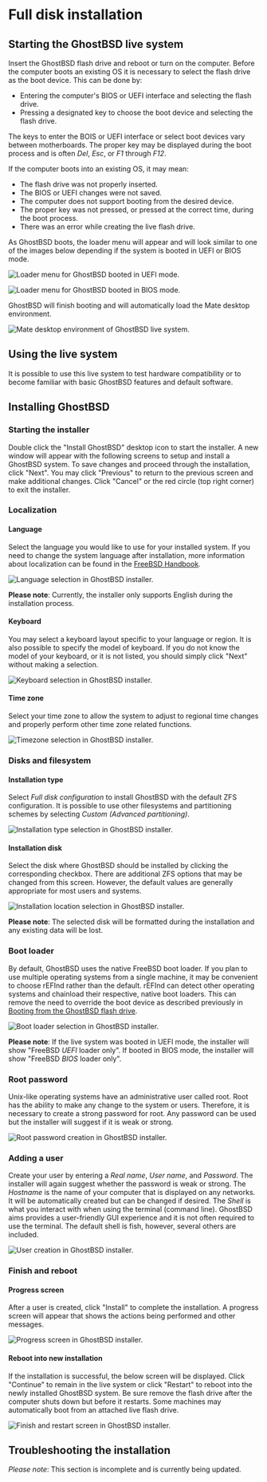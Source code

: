 Full disk installation
======================

## Starting the GhostBSD live system

Insert the GhostBSD flash drive and reboot or turn on the computer. Before the computer boots an existing OS it is necessary to select the flash drive as the boot device. This can be done by:

* Entering the computer's BIOS or UEFI interface and selecting the flash drive.
* Pressing a designated key to choose the boot device and selecting the flash drive.

The keys to enter the BOIS or UEFI interface or select boot devices vary between motherboards. The proper key may be displayed during the boot process and is often *Del*, *Esc*, or *F1* through *F12*.

If the computer boots into an existing OS, it may mean:

* The flash drive was not properly inserted.
* The BIOS or UEFI changes were not saved.
* The computer does not support booting from the desired device.
* The proper key was not pressed, or pressed at the correct time, during the boot process.
* There was an error while creating the live flash drive.

As GhostBSD boots, the loader menu will appear and will look similar to one of the images below depending if the system is booted in UEFI or BIOS mode.

![Loader menu for GhostBSD booted in UEFI mode.](images/full-disk-installation/0-boot-uefi.png)

![Loader menu for GhostBSD booted in BIOS mode.](images/full-disk-installation/0-boot-bios.png)

GhostBSD will finish booting and will automatically load the Mate desktop environment.

![Mate desktop environment of GhostBSD live system.](images/full-disk-installation/1-desktop.png)

## Using the live system

It is possible to use this live system to test hardware compatibility or to become familiar with basic GhostBSD features and default software.

## Installing GhostBSD

### Starting the installer

Double click the "Install GhostBSD" desktop icon to start the installer. A new window will appear with the following screens to setup and install a GhostBSD system. To save changes and proceed through the installation, click "Next". You may click "Previous" to return to the previous screen and make additional changes. Click "Cancel" or the red circle (top right corner) to exit the installer.

### Localization

#### Language

Select the language you would like to use for your installed system. If you need to change the system language after installation, more information about localization can be found in the [FreeBSD Handbook](https://docs.freebsd.org/en/books/handbook/l10n/).

![Language selection in GhostBSD installer.](images/full-disk-installation/2-localization-language.png)

**Please note**: Currently, the installer only supports English during the installation process.

#### Keyboard

You may select a keyboard layout specific to your language or region. It is also possible to specify the model of keyboard. If you do not know the model of your keyboard, or it is not listed, you should simply click "Next" without making a selection.

![Keyboard selection in GhostBSD installer.](images/full-disk-installation/3-localization-keyboard.png)

#### Time zone

Select your time zone to allow the system to adjust to regional time changes and properly perform other time zone related functions.

![Timezone selection in GhostBSD installer.](images/full-disk-installation/4-localization-timezone.png)

### Disks and filesystem

#### Installation type

Select *Full disk configuration* to install GhostBSD with the default ZFS configuration. It is possible to use other filesystems and partitioning schemes by selecting *Custom (Advanced partitioning)*.

![Installation type selection in GhostBSD installer.](images/full-disk-installation/5-install-type.png)

#### Installation disk

Select the disk where GhostBSD should be installed by clicking the corresponding checkbox. There are additional ZFS options that may be changed from this screen. However, the default values are generally appropriate for most users and systems.

![Installation location selection in GhostBSD installer.](images/full-disk-installation/6-install-location.png)

**Please note**: The selected disk will be formatted during the installation and any existing data will be lost.

### Boot loader

By default, GhostBSD uses the native FreeBSD boot loader. If you plan to use multiple operating systems from a single machine, it may be convenient to choose rEFInd rather than the default. rEFInd can detect other operating systems and chainload their respective, native boot loaders. This can remove the need to override the boot device as described previously in [Booting from the GhostBSD flash drive](#booting-from-the-ghostbsd-flash-drive).

![Boot loader selection in GhostBSD installer.](images/full-disk-installation/7-loader-uefi.png)

**Please note**: If the live system was booted in UEFI mode, the installer will show "FreeBSD *UEFI* loader only". If booted in BIOS mode, the installer will show "FreeBSD *BIOS* loader only".

### Root password

Unix-like operating systems have an administrative user called root. Root has the ability to make any change to the system or users. Therefore, it is necessary to create a strong password for root. Any password can be used but the installer will suggest if it is weak or strong.

![Root password creation in GhostBSD installer.](images/full-disk-installation/8-accounts-root.png)

### Adding a user

Create your user by entering a *Real name*, *User name*, and *Password*. The installer will again suggest whether the password is weak or strong. The *Hostname* is the name of your computer that is displayed on any networks. It will be automatically created but can be changed if desired. The *Shell* is what you interact with when using the terminal (command line). GhostBSD aims provides a user-friendly GUI experience and it is not often required to use the terminal. The default shell is fish, however, several others are included.

![User creation in GhostBSD installer.](images/full-disk-installation/9-accounts-user.png)

### Finish and reboot

#### Progress screen

After a user is created, click "Install" to complete the installation. A progress screen will appear that shows the actions being performed and other messages.

![Progress screen in GhostBSD installer.](images/full-disk-installation/10-progress.png)

#### Reboot into new installation

If the installation is successful, the below screen will be displayed. Click "Continue" to remain in the live system or click "Restart" to reboot into the newly installed GhostBSD system. Be sure remove the flash drive after the computer shuts down but before it restarts. Some machines may automatically boot from an attached live flash drive.

![Finish and restart screen in GhostBSD installer.](images/full-disk-installation/11-complete.png)

## Troubleshooting the installation

*Please note*: This section is incomplete and is currently being updated.